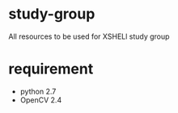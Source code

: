 # study-group
All resources to be used for XSHELl study group

# requirement

* python 2.7
* OpenCV 2.4
